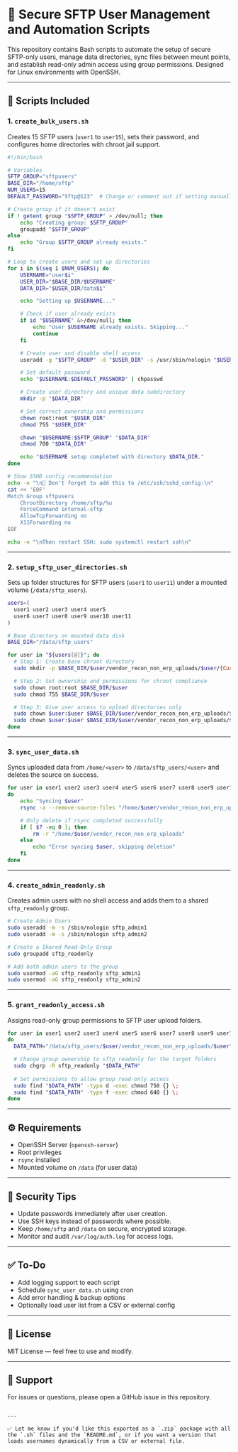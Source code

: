 
# 🔐 Secure SFTP User Management and Automation Scripts

This repository contains Bash scripts to automate the setup of secure SFTP-only users, manage data directories, sync files between mount points, and establish read-only admin access using group permissions. Designed for Linux environments with OpenSSH.

---

## 📁 Scripts Included

### 1. `create_bulk_users.sh`

Creates 15 SFTP users (`user1` to `user15`), sets their password, and configures home directories with chroot jail support.

```bash
#!/bin/bash

# Variables
SFTP_GROUP="sftpusers"
BASE_DIR="/home/sftp"
NUM_USERS=15
DEFAULT_PASSWORD="Sftp@123"  # Change or comment out if setting manually

# Create group if it doesn't exist
if ! getent group "$SFTP_GROUP" > /dev/null; then
    echo "Creating group: $SFTP_GROUP"
    groupadd "$SFTP_GROUP"
else
    echo "Group $SFTP_GROUP already exists."
fi

# Loop to create users and set up directories
for i in $(seq 1 $NUM_USERS); do
    USERNAME="user$i"
    USER_DIR="$BASE_DIR/$USERNAME"
    DATA_DIR="$USER_DIR/data$i"

    echo "Setting up $USERNAME..."

    # Check if user already exists
    if id "$USERNAME" &>/dev/null; then
        echo "User $USERNAME already exists. Skipping..."
        continue
    fi

    # Create user and disable shell access
    useradd -g "$SFTP_GROUP" -d "$USER_DIR" -s /usr/sbin/nologin "$USERNAME"

    # Set default password
    echo "$USERNAME:$DEFAULT_PASSWORD" | chpasswd

    # Create user directory and unique data subdirectory
    mkdir -p "$DATA_DIR"

    # Set correct ownership and permissions
    chown root:root "$USER_DIR"
    chmod 755 "$USER_DIR"

    chown "$USERNAME:$SFTP_GROUP" "$DATA_DIR"
    chmod 700 "$DATA_DIR"

    echo "$USERNAME setup completed with directory $DATA_DIR."
done

# Show SSHD config recommendation
echo -e "\n🚨 Don't forget to add this to /etc/ssh/sshd_config:\n"
cat << 'EOF'
Match Group sftpusers
    ChrootDirectory /home/sftp/%u
    ForceCommand internal-sftp
    AllowTcpForwarding no
    X11Forwarding no
EOF

echo -e "\nThen restart SSH: sudo systemctl restart ssh\n"
````

---

### 2. `setup_sftp_user_directories.sh`

Sets up folder structures for SFTP users (`user1` to `user11`) under a mounted volume (`/data/sftp_users`).

```bash
users=(
  user1 user2 user3 user4 user5
  user6 user7 user8 user9 user10 user11
)

# Base directory on mounted data disk
BASE_DIR="/data/sftp_users"

for user in "${users[@]}"; do
  # Step 1: Create base chroot directory
  sudo mkdir -p $BASE_DIR/$user/vendor_recon_non_erp_uploads/$user/{Current,Archived}

  # Step 2: Set ownership and permissions for chroot compliance
  sudo chown root:root $BASE_DIR/$user
  sudo chmod 755 $BASE_DIR/$user

  # Step 3: Give user access to upload directories only
  sudo chown $user:$user $BASE_DIR/$user/vendor_recon_non_erp_uploads/$user
  sudo chown $user:$user $BASE_DIR/$user/vendor_recon_non_erp_uploads/$user/{Current,Archived}
done
```

---

### 3. `sync_user_data.sh`

Syncs uploaded data from `/home/<user>` to `/data/sftp_users/<user>` and deletes the source on success.

```bash
for user in user1 user2 user3 user4 user5 user6 user7 user8 user9 user10 user11
do
    echo "Syncing $user"
    rsync -a --remove-source-files "/home/$user/vendor_recon_non_erp_uploads/" "/data/sftp_users/$user/vendor_recon_non_erp_uploads/"

    # Only delete if rsync completed successfully
    if [ $? -eq 0 ]; then
        rm -r "/home/$user/vendor_recon_non_erp_uploads"
    else
        echo "Error syncing $user, skipping deletion"
    fi
done
```

---

### 4. `create_admin_readonly.sh`

Creates admin users with no shell access and adds them to a shared `sftp_readonly` group.

```bash
# Create Admin Users
sudo useradd -m -s /sbin/nologin sftp_admin1
sudo useradd -m -s /sbin/nologin sftp_admin2

# Create a Shared Read-Only Group
sudo groupadd sftp_readonly

# Add both admin users to the group
sudo usermod -aG sftp_readonly sftp_admin1
sudo usermod -aG sftp_readonly sftp_admin2
```

---

### 5. `grant_readonly_access.sh`

Assigns read-only group permissions to SFTP user upload folders.

```bash
for user in user1 user2 user3 user4 user5 user6 user7 user8 user9 user10 user11
do
  DATA_PATH="/data/sftp_users/$user/vendor_recon_non_erp_uploads/$user"

  # Change group ownership to sftp_readonly for the target folders
  sudo chgrp -R sftp_readonly "$DATA_PATH"
  
  # Set permissions to allow group read-only access
  sudo find "$DATA_PATH" -type d -exec chmod 750 {} \;
  sudo find "$DATA_PATH" -type f -exec chmod 640 {} \;
done
```

---

## ⚙️ Requirements

* OpenSSH Server (`openssh-server`)
* Root privileges
* `rsync` installed
* Mounted volume on `/data` (for user data)

---

## 🔐 Security Tips

* Update passwords immediately after user creation.
* Use SSH keys instead of passwords where possible.
* Keep `/home/sftp` and `/data` on secure, encrypted storage.
* Monitor and audit `/var/log/auth.log` for access logs.

---

## ✅ To-Do

* Add logging support to each script
* Schedule `sync_user_data.sh` using cron
* Add error handling & backup options
* Optionally load user list from a CSV or external config

---

## 📜 License

MIT License — feel free to use and modify.

---

## 📧 Support

For issues or questions, please open a GitHub issue in this repository.

```

---

✅ Let me know if you'd like this exported as a `.zip` package with all the `.sh` files and the `README.md`, or if you want a version that loads usernames dynamically from a CSV or external file.
```
